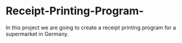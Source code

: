 # Receipt-Printing-Program-
In this project we are going to create a receipt printing program for a supermarket in Germany.
